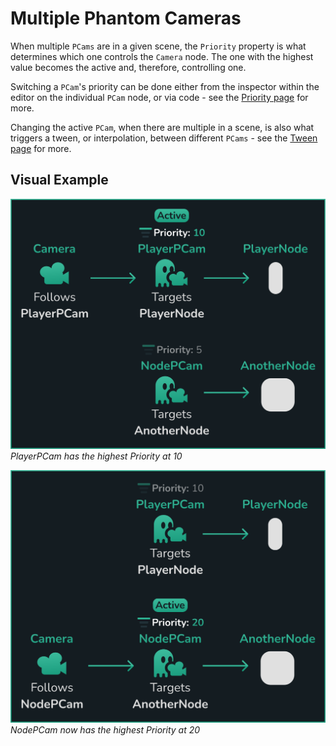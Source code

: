 # Multiple Phantom Cameras
When multiple `PCams` are in a given scene, the `Priority` property is what determines which one controls the `Camera` node. The one with the highest value becomes the active and, therefore, controlling one.

Switching a `PCam`'s priority can be done either from the inspector within the editor on the individual `PCam` node, or via code - see the [Priority page](../priority) for more.

Changing the active `PCam`, when there are multiple in a scene, is also what triggers a tween, or interpolation, between different `PCams` - see the [Tween page](../tween) for more.

## Visual Example
![prim](../assets/guides/phantom-camera-first-priority.svg)
_PlayerPCam has the highest Priority at 10_

![prim](../assets/guides/phantom-camera-second-priority.svg)
_NodePCam now has the highest Priority at 20_